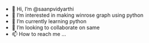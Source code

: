 - 👋 Hi, I’m @saanpvidyarthi
- 👀 I’m interested in making winrose graph using python
- 🌱 I’m currently learning python
- 💞️ I’m looking to collaborate on same
- 📫 How to reach me ...

<!---
saanpvidyarthi/saanpvidyarthi is a ✨ special ✨ repository because its `README.md` (this file) appears on your GitHub profile.
You can click the Preview link to take a look at your changes.
--->
